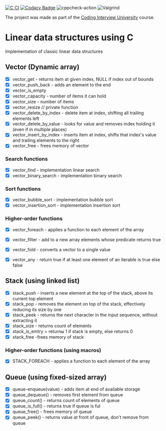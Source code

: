 [![C CI](https://github.com/dosart/Linear_data_structures_using_C/actions/workflows/main.yml/badge.svg)](https://github.com/dosart/Linear_data_structures_using_C/actions/workflows/main.yml)
[![Codacy Badge](https://app.codacy.com/project/badge/Grade/7fedc00712dd4d03b849d30c25736e31)](https://www.codacy.com/gh/dosart/Linear_data_structures_using_C/dashboard?utm_source=github.com&amp;utm_medium=referral&amp;utm_content=dosart/Linear_data_structures_using_C&amp;utm_campaign=Badge_Grade) ![cppcheck-action](https://github.com/stepin654321/MiniProject_Template/workflows/cppcheck-action/badge.svg) ![Valgrind](https://github.com/stepin654321/MiniProject_Template/workflows/Valgrind/badge.svg)

The project was made as part of the [Coding Interview University](https://github.com/Ilyushin/google-interview-university) course.

# Linear data structures using C
Implementation of classic linear data structures

## Vector (Dynamic array)

- [x] vector_get - returns item at given index, NULL if index out of bounds
- [x] vector_push_back - adds an element to the end
- [x] vector_is_empty 
- [x] vector_capacity - number of items it can hold
- [x] vector_size - number of items
- [x] vector_resize // private function
- [x] vector_delete_by_index - delete item at index, shifting all trailing elements left
- [x] vector_delete_by_value - looks for value and removes index holding it (even if in multiple places)
- [x] vector_insert_by_index - inserts item at index, shifts that index's value and trailing elements to the right
- [x] vector_free - frees memory of vector

### Search functions

- [x] vector_find - implementation linear search
- [x] vector_binary_search - implementation binary search

### Sort functions

- [x] vector_bubble_sort - implementation bubble sort
- [x] vector_insertion_sort -  implementation insertion sort

### Higher-order functions
- [x] vector_foreach - applies a function to each element of the array
- [x] vector_filter - add to a new array elements whose predicate returns true
- [x] vector_fold - converts a vector to a single value
- [x] vector_any -  return true if at least one element of an iterable is true else false


## Stack (using linked list)

- [x] stack_push - inserts a new element at the top of the stack, above its current top element
- [x] stack_pop - removes the element on top of the stack, effectively reducing its size by one
- [x] stack_peek - returns the next character in the input sequence, without extracting it
- [x] stack_size - returns count of elements
- [x] stack_is_emtry = returnы 1 if stack is empty, else returns 0
- [x] stack_free -frees memory of stack

### Higher-order functions (using macros)

- [x] STACK_FOREACH - applies a function to each element of the array

## Queue (using fixed-sized array)

- [x] queue-enqueue(value) - adds item at end of available storage
- [x] queue_dequeue() - removes first element from queue
- [x] queue_count() - returns count of elements of queue
- [x] queue_is_full() - returns true if queue is ful
- [x] queue_free() - frees memory of queue
- [x] queue_peek() - returns value at front of queue, don't remove from queue 
